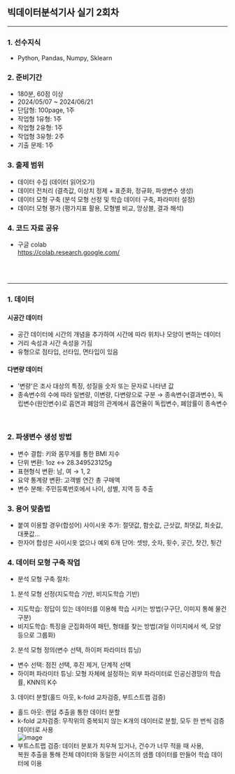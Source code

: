 ## 빅데이터분석기사 실기 2회차

---
### 1. 선수지식
 - Python, Pandas, Numpy, Sklearn
 
### 2. 준비기간
 - 180분, 60점 이상
 - 2024/05/07 ~ 2024/06/21
 - 단답형: 100page, 1주
 - 작업형 1유형: 1주
 - 작업형 2유형: 1주
 - 작업형 3유형: 2주
 - 기출 문제: 1주
 
### 3. 출제 범위
 - 데이터 수집 (데이터 읽어오기)
 - 데이터 전처리 (결측값, 이상치 정제 + 표준화, 정규화, 파생변수 생성)
 - 데이터 모형 구축 (분석 모형 선정 및 학습 데이터 구축, 파라미터 설정)
 - 데이터 모형 평가 (평가지표 활용, 모형별 비교, 앙상블, 결과 해석)
 
### 4. 코드 자료 공유
 - 구글 colab  
   https://colab.research.google.com/
 
 
<br>
<br>

---

### 1. 데이터
 #### 시공간 데이터
 - 공간 데이터에 시간의 개념을 추가하여 시간에 따라 위치나 모양이 변하는 데이터
 - 거리 속성과 시간 속성을 가짐
 - 유형으로 점타입, 선타입, 면타입이 있음
 
 #### 다변량 데이터
 - '변량'은 조사 대상의 특징, 성질을 숫자 또는 문자로 나타낸 값
 - 종속변수의 수에 따라 일변량, 이변량, 다변량으로 구분
  → 종속변수(결과변수), 독립변수(원인변수)로 흡연과 폐암의 관계에서 흡연율이 독립변수, 폐암률이 종속변수
<br> 

### 2. 파생변수 생성 방법
 - 변수 결합: 키와 몸무게를 통한 BMI 지수
 - 단위 변환: 1oz ↔ 28.349523125g
 - 표현형식 변환: 남, 여 → 1, 2
 - 요약 통계량 변환: 고객별 연간 총 구매액
 - 변수 분해: 주민등록번호에서 나이, 성별, 지역 등 추출
 
### 3. 용어 맞춤법
 - 붙여 이용할 경우(합성어) 사이시옷 추가: 절댓값, 함숫값, 근삿값, 최댓값, 최솟값, 대푯값...
 - 한자어 합성은 사이시옷 없으나 예외 6개 단어: 셋방, 숫자, 횟수, 곳간, 찻간, 툇간
 
### 4. 데이터 모형 구축 작업
 - 분석 모형 구축 절차:  
  1) 분석 모형 선정(지도학습 기반, 비지도학습 기반)  
   - 지도학습: 정답이 있는 데이터를 이용해 학습 시키는 방법(구구단, 이미지 통해 물건 구분)
   - 비지도학습: 특징을 군집화하여 패턴, 형태를 찾는 방법(과일 이미지에서 색, 모양 등으로 그룹화)
  2) 분석 모형 정의(변수 선택, 하이퍼 파라미터 튜닝)  
   - 변수 선택: 점진 선택, 후진 제거, 단계적 선택
   - 하이퍼 파라미터 튜닝: 모형 자체에 설정하는 외부 파라미터로 인공신경망의 학습률, KNN의 K수
  3) 데이터 분할(홀드 아웃, k-fold 교차검증, 부트스트랩 검증)  
   - 홀드 아웃: 랜덤 추출을 통한 데이터 분할
   - k-fold 교차검증: 무작위의 중복되지 않는 K개의 데이터로 분할, 모두 한 번씩 검증 데이터로 사용  
   ![image](https://github.com/ISFX-Study/learn-study/assets/117953115/82a528b5-5444-4e5d-b1f0-117f29730e97)
   - 부트스트랩 검증: 데이터 분포가 치우쳐 있거나, 건수가 너무 적을 때 사용,  
     복원 추출을 통해 전체 데이터와 동일한 사이즈의 샘플 데이터를 만들어 학습 데이터에 이용
	 
<br>
<br>
